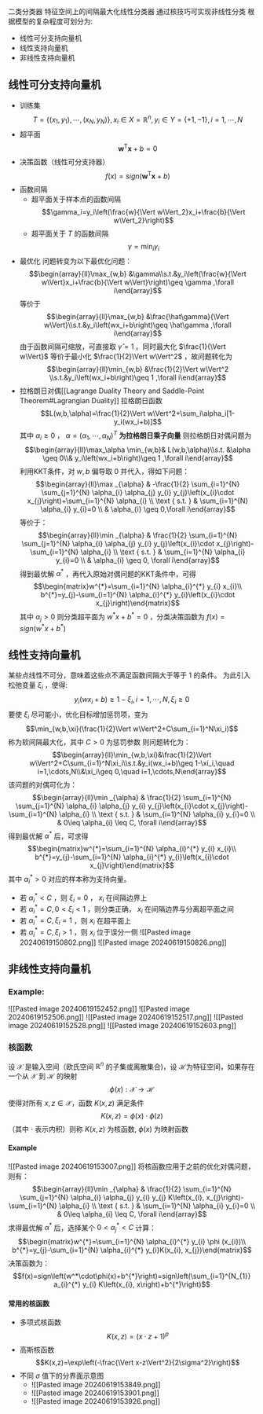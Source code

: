 二类分类器
特征空间上的间隔最大化线性分类器
通过核技巧可实现非线性分类
根据模型的复杂程度可划分为:
- 线性可分支持向量机
- 线性支持向量机
- 非线性支持向量机
## 线性可分支持向量机
- 训练集$$T=\{(x_1,y_1),\cdots,(x_N,y_N)\},x_i\in X=\mathbb{R}^n,y_i\in Y=\{+1,-1\},i=1,\cdots,N$$
- 超平面$$\boldsymbol{w}^{\mathrm{T}} \boldsymbol{x}+b=0$$
- 决策函数（线性可分支持器）$$f(x)=sign(\boldsymbol{w}^{\mathrm{T}} \boldsymbol{x}+b)$$
- 函数间隔
	- 超平面关于样本点的函数间隔$$\gamma_i=y_i\left(\frac{w}{\Vert w\Vert_2}x_i+\frac{b}{\Vert w\Vert_2}\right)$$
	- 超平面关于 $T$ 的函数间隔$$\gamma=\min_i\gamma_i$$
- 最优化
	问题转变为以下最优化问题：$$\begin{array}{ll}\max_{w,b} &\gamma\\s.t.&y_i\left(\frac{w}{\Vert w\Vert}x_i+\frac{b}{\Vert w\Vert}\right)\geq \gamma ,\forall i\end{array}$$
	等价于$$\begin{array}{ll}\max_{w,b} &\frac{\hat\gamma}{\Vert w\Vert}\\s.t.&y_i\left(wx_i+b\right)\geq \hat\gamma ,\forall i\end{array}$$
	由于函数间隔可缩放，可直接取 $\hat\gamma=1$ 。同时最大化 $\frac{1}{\Vert w\Vert}$ 等价于最小化 $\frac{1}{2}\Vert w\Vert^2$ ，故问题转化为$$\begin{array}{ll}\min_{w,b} &\frac{1}{2}\Vert w\Vert^2 \\s.t.&y_i\left(wx_i+b\right)\geq 1 ,\forall i\end{array}$$
- 拉格朗日对偶[[Lagrange Duality Theory and Saddle-Point Theorem#Lagrangian Duality]]
	拉格朗日函数$$L(w,b,\alpha)=\frac{1}{2}\Vert w\Vert^2+\sum_i\alpha_i[1-y_i(wx_i+b)]$$其中 $\alpha_i\geq 0$ ， $\alpha=(\alpha_1,\cdots,\alpha_N)^T$ **为拉格朗日乘子向量**
	则拉格朗日对偶问题为$$\begin{array}{ll}\max_\alpha \min_{w,b}& L(w,b,\alpha)\\s.t. &\alpha \geq 0\\& y_i\left(wx_i+b\right)\geq 1 ,\forall i\end{array}$$利用KKT条件，对 $w,b$ 偏导取 $0$ 并代入，得如下问题：$$\begin{array}{ll}\max _{\alpha} & -\frac{1}{2} \sum_{i=1}^{N} \sum_{j=1}^{N} \alpha_{i} \alpha_{j} y_{i} y_{j}\left(x_{i}\cdot x_{j}\right)+\sum_{i=1}^{N} \alpha_{i} \\ \text { s.t. } & \sum_{i=1}^{N} \alpha_{i} y_{i}=0 \\ & \alpha_{i} \geq 0,\forall i\end{array}$$等价于：$$\begin{array}{ll}\min _{\alpha} & \frac{1}{2} \sum_{i=1}^{N} \sum_{j=1}^{N} \alpha_{i} \alpha_{j} y_{i} y_{j}\left(x_{i}\cdot  x_{j}\right)-\sum_{i=1}^{N} \alpha_{i} \\ \text { s.t. } & \sum_{i=1}^{N} \alpha_{i} y_{i}=0 \\ & \alpha_{i} \geq 0, \forall i\end{array}$$得到最优解 $\alpha^*$ ，再代入原始对偶问题的KKT条件中，可得$$\begin{matrix}w^{*}=\sum_{i=1}^{N} \alpha_{i}^{*} y_{i} x_{i}\\ b^{*}=y_{j}-\sum_{i=1}^{N} \alpha_{i}^{*} y_{i}\left(x_{i}\cdot x_{j}\right)\end{matrix}$$其中 $\alpha_j>0$
	则分类超平面为 $w^*x+b^*=0$ ，分类决策函数为 $f(x)=sign(w^*x+b^*)$
## 线性支持向量机
某些点线性不可分，意味着这些点不满足函数间隔大于等于 $1$ 的条件。
为此引入松弛变量 $\xi_i$  ，使得:$$y_i(wx_i+b)\geq 1-\xi_i,i=1,\cdots,N,\xi_i\geq 0$$
要使 $\xi_i$ 尽可能小，优化目标增加惩罚项，变为$$\min_{w,b,\xi}(\frac{1}{2}\Vert w\Vert^2+C\sum_{i=1}^N\xi_i)$$称为软间隔最大化，其中 $C>0$ 为惩罚参数
则问题转化为：$$\begin{array}{ll}\min_{w,b,\xi}&\frac{1}{2}\Vert w\Vert^2+C\sum_{i=1}^N\xi_i\\s.t.&y_i(wx_i+b)\geq 1-\xi_i,\quad i=1,\cdots,N\\&\xi_i\geq 0,\quad i=1,\cdots,N\end{array}$$该问题的对偶可化为：$$\begin{array}{ll}\min _{\alpha} & \frac{1}{2} \sum_{i=1}^{N} \sum_{j=1}^{N} \alpha_{i} \alpha_{j} y_{i} y_{j}\left(x_{i}\cdot  x_{j}\right)-\sum_{i=1}^{N} \alpha_{i} \\ \text { s.t. } & \sum_{i=1}^{N} \alpha_{i} y_{i}=0 \\ & 0\leq \alpha_{i} \leq C, \forall i\end{array}$$得到最优解 $\alpha^*$ 后，可求得$$\begin{matrix}w^{*}=\sum_{i=1}^{N} \alpha_{i}^{*} y_{i} x_{i}\\ b^{*}=y_{j}-\sum_{i=1}^{N} \alpha_{i}^{*} y_{i}\left(x_{i}\cdot x_{j}\right)\end{matrix}$$其中 $\alpha_i^*>0$ 对应的样本称为支持向量。
- 若 $\alpha_i^*<C$ ，则 $\xi_i=0$ ， $x_i$ 在间隔边界上
- 若 $\alpha_i^*=C,0<\xi_i<1$ ，则分类正确， $x_i$ 在间隔边界与分离超平面之间 
- 若 $\alpha_i^*=C,\xi_i=1$ ，则 $x_i$ 在超平面上
- 若 $\alpha_i^*=C,\xi_i>1$ ，则 $x_i$ 位于误分一侧
![[Pasted image 20240619150802.png]]
![[Pasted image 20240619150826.png]]
## 非线性支持向量机
### Example:
![[Pasted image 20240619152452.png]]
![[Pasted image 20240619152506.png]]
![[Pasted image 20240619152517.png]]
![[Pasted image 20240619152528.png]]
![[Pasted image 20240619152603.png]]
### 核函数
设 $\mathcal{X}$ 是输入空间（欧氏空间 $\mathbb{R}^{n}$ 的子集或离散集合)，设 $\mathcal{H}$为特征空间，如果存在一个从 $\mathcal{X}$ 到 $\mathcal{H}$ 的映射
$$
\phi(x): \mathcal{X} \rightarrow \mathcal{H}
$$
使得对所有 $x, z \in \mathcal{X}$，函数 $K(x, z)$ 满足条件
$$
K(x, z)=\phi(x) \cdot \phi(z)
$$
（其中 $\cdot$ 表示内积）则称 $K(x, z)$ 为核函数, $\phi(x)$ 为映射函数
#### Example
![[Pasted image 20240619153007.png]]
将核函数应用于之前的优化对偶问题，则有：$$\begin{array}{ll}\min _{\alpha} & \frac{1}{2} \sum_{i=1}^{N} \sum_{j=1}^{N} \alpha_{i} \alpha_{j} y_{i} y_{j} K\left(x_{i}, x_{j}\right)-\sum_{i=1}^{N} \alpha_{i} \\ \text { s.t. } & \sum_{i=1}^{N} \alpha_{i} y_{i}=0 \\ & 0\leq \alpha_{i} \leq C, \forall i\end{array}$$求得最优解 $\alpha^*$ 后，选择某个 $0<\alpha_j^*<C$ 计算：$$\begin{matrix}w^{*}=\sum_{i=1}^{N} \alpha_{i}^{*} y_{i} \phi (x_{i})\\ b^{*}=y_{j}-\sum_{i=1}^{N} \alpha_{i}^{*} y_{i}K(x_{i}, x_{j})\end{matrix}$$决策函数为：$$f(x)=sign\left(w^*\cdot\phi(x)+b^{*}\right)=sign\left(\sum_{i=1}^{N_{1}} a_{i}^{*} y_{i} K\left(x_{i}, x\right)+b^{*}\right)$$
#### 常用的核函数
- 多项式核函数$$K(x,z)=(x\cdot z+1)^p$$
- 高斯核函数$$K(x,z)=\exp\left(-\frac{\Vert x-z\Vert^2}{2\sigma^2}\right)$$
- 不同 $\sigma$ 值下的分界面示意图
	- ![[Pasted image 20240619153849.png]]
	- ![[Pasted image 20240619153901.png]]
	- ![[Pasted image 20240619153926.png]]
